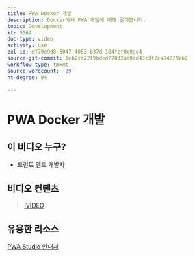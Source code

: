 ```yaml
---
title: PWA Docker 개발
description: Docker에서 PWA 개발에 대해 알아봅니다.
topic: Development
kt: 5564
doc-type: video
activity: use
exl-id: df79e9d8-5047-4063-b37d-184fcf0c0ac4
source-git-commit: 1eb2cd22f9bded77032ad0ed43c3f2ca84879a69
workflow-type: tm+mt
source-wordcount: '29'
ht-degree: 0%

---
```


# PWA Docker 개발

## 이 비디오 누구?

- 프런트 엔드 개발자

## 비디오 컨텐츠

>[!VIDEO](https://video.tv.adobe.com/v/35784?quality=12&learn=on)

## 유용한 리소스

[PWA Studio 안내서](https://magento.github.io/pwa-studio/)
